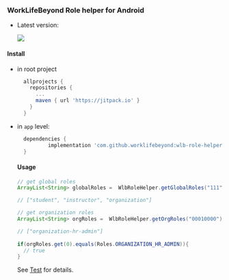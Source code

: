 ### WorkLifeBeyond Role helper for Android

* Latest version: 

  [![](https://jitpack.io/v/worklifebeyond/wlb-role-helper-android.svg)](https://jitpack.io/#worklifebeyond/wlb-role-helper-android)

#### Install

* in root project

  ```gradle
    allprojects {
      repositories {
        ...
        maven { url 'https://jitpack.io' }
      }
    }

  ```

* in `app` level:

  ```gradle
    dependencies {
            implementation 'com.github.worklifebeyond:wlb-role-helper-android:<latest_version>'
    }
  ```
  
  #### Usage
  
  ```java
  // get global roles
  ArrayList<String> globalRoles =  WlbRoleHelper.getGlobalRoles("111"));
  
  // ["student", "instructor", "organization"]
  
  // get organization roles
  ArrayList<String> orgRoles =  WlbRoleHelper.getOrgRoles("00010000"));
  
  // ["organization-hr-admin"]
 
  if(orgRoles.get(0).equals(Roles.ORGANIZATION_HR_ADMIN)){
    // true
  }
  
  ```

  See [Test](https://github.com/worklifebeyond/wlb-role-helper-android/blob/master/wlbrolehelper/src/test/java/com/github/worklifebeyond/RoleUnitTest.java) for details.
